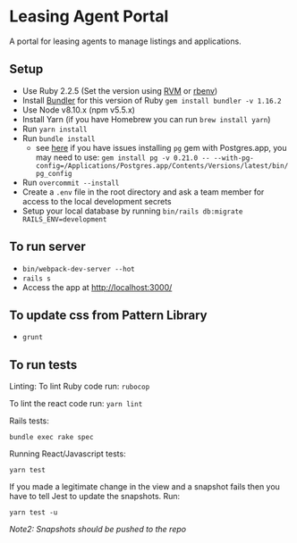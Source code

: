 # Leasing Agent Portal

A portal for leasing agents to manage listings and applications.

## Setup
* Use Ruby 2.2.5 (Set the version using [RVM](https://rvm.io/rvm/install) or [rbenv](https://github.com/rbenv/rbenv))
* Install [Bundler](https://github.com/bundler/bundler) for this version of Ruby `gem install bundler -v 1.16.2`
* Use Node v8.10.x (npm v5.5.x)
* Install Yarn (if you have Homebrew you can run `brew install yarn`)
* Run `yarn install`
* Run `bundle install`
  - see [here](https://stackoverflow.com/a/19850273/260495) if you have issues installing `pg` gem with Postgres.app, you may need to use: `gem install pg -v 0.21.0 -- --with-pg-config=/Applications/Postgres.app/Contents/Versions/latest/bin/pg_config`
* Run `overcommit --install`
* Create a `.env` file in the root directory and ask a team member for access to the local development secrets
* Setup your local database by running `bin/rails db:migrate RAILS_ENV=development`

## To run server
* `bin/webpack-dev-server --hot`
* `rails s`
* Access the app at [http://localhost:3000/](http://localhost:3000/)

## To update css from Pattern Library
* `grunt`

## To run tests

Linting:
To lint Ruby code run: `rubocop`

To lint the react code run: `yarn lint`

Rails tests:

`bundle exec rake spec`

Running React/Javascript tests:

`yarn test`

If you made a legitimate change in the view and a snapshot fails then you have to tell Jest to update the snapshots. Run:

`yarn test -u`

_Note2: Snapshots should be pushed to the repo_
